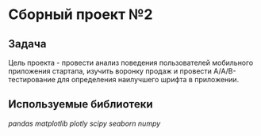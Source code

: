 # Сборный проект №2

## Задача

Цель проекта - провести анализ поведения пользователей мобильного приложения стартапа, изучить воронку продаж и провести A/A/B-тестирование для определения наилучшего шрифта в приложении.

## Используемые библиотеки

*pandas*  *matplotlib* *plotly* *scipy* *seaborn*  *numpy*
